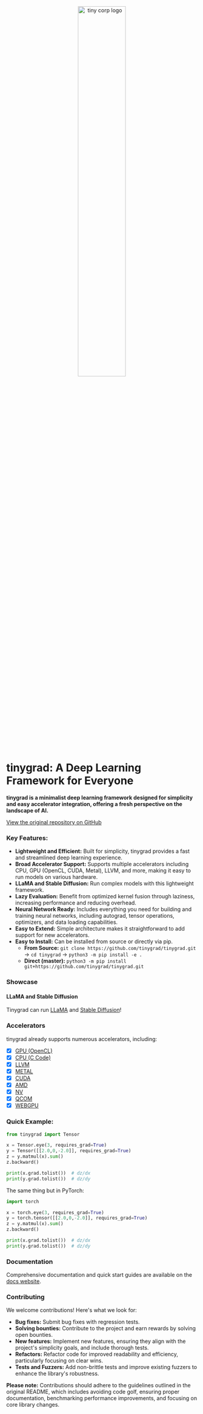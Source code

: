 <div align="center">

<picture>
  <source media="(prefers-color-scheme: light)" srcset="/docs/logo_tiny_light.svg">
  <img alt="tiny corp logo" src="/docs/logo_tiny_dark.svg" width="50%" height="50%">
</picture>

</div>

# tinygrad: A Deep Learning Framework for Everyone

**tinygrad is a minimalist deep learning framework designed for simplicity and easy accelerator integration, offering a fresh perspective on the landscape of AI.**

[View the original repository on GitHub](https://github.com/tinygrad/tinygrad)

### Key Features:

*   **Lightweight and Efficient:** Built for simplicity, tinygrad provides a fast and streamlined deep learning experience.
*   **Broad Accelerator Support:** Supports multiple accelerators including CPU, GPU (OpenCL, CUDA, Metal), LLVM, and more, making it easy to run models on various hardware.
*   **LLaMA and Stable Diffusion:** Run complex models with this lightweight framework.
*   **Lazy Evaluation:** Benefit from optimized kernel fusion through laziness, increasing performance and reducing overhead.
*   **Neural Network Ready:** Includes everything you need for building and training neural networks, including autograd, tensor operations, optimizers, and data loading capabilities.
*   **Easy to Extend:** Simple architecture makes it straightforward to add support for new accelerators.
*   **Easy to Install:** Can be installed from source or directly via pip.
    *   **From Source:** `git clone https://github.com/tinygrad/tinygrad.git` -> `cd tinygrad` -> `python3 -m pip install -e .`
    *   **Direct (master):** `python3 -m pip install git+https://github.com/tinygrad/tinygrad.git`

### Showcase

#### LLaMA and Stable Diffusion
Tinygrad can run [LLaMA](/docs/showcase.md#llama) and [Stable Diffusion](/docs/showcase.md#stable-diffusion)!

### Accelerators

tinygrad already supports numerous accelerators, including:

*   [x] [GPU (OpenCL)](tinygrad/runtime/ops_gpu.py)
*   [x] [CPU (C Code)](tinygrad/runtime/ops_cpu.py)
*   [x] [LLVM](tinygrad/runtime/ops_llvm.py)
*   [x] [METAL](tinygrad/runtime/ops_metal.py)
*   [x] [CUDA](tinygrad/runtime/ops_cuda.py)
*   [x] [AMD](tinygrad/runtime/ops_amd.py)
*   [x] [NV](tinygrad/runtime/ops_nv.py)
*   [x] [QCOM](tinygrad/runtime/ops_qcom.py)
*   [x] [WEBGPU](tinygrad/runtime/ops_webgpu.py)

### Quick Example:

```python
from tinygrad import Tensor

x = Tensor.eye(3, requires_grad=True)
y = Tensor([[2.0,0,-2.0]], requires_grad=True)
z = y.matmul(x).sum()
z.backward()

print(x.grad.tolist())  # dz/dx
print(y.grad.tolist())  # dz/dy
```
The same thing but in PyTorch:
```python
import torch

x = torch.eye(3, requires_grad=True)
y = torch.tensor([[2.0,0,-2.0]], requires_grad=True)
z = y.matmul(x).sum()
z.backward()

print(x.grad.tolist())  # dz/dx
print(y.grad.tolist())  # dz/dy
```

### Documentation

Comprehensive documentation and quick start guides are available on the [docs website](https://docs.tinygrad.org/).

### Contributing

We welcome contributions! Here's what we look for:

*   **Bug fixes:** Submit bug fixes with regression tests.
*   **Solving bounties:** Contribute to the project and earn rewards by solving open bounties.
*   **New features:** Implement new features, ensuring they align with the project's simplicity goals, and include thorough tests.
*   **Refactors:** Refactor code for improved readability and efficiency, particularly focusing on clear wins.
*   **Tests and Fuzzers:** Add non-brittle tests and improve existing fuzzers to enhance the library's robustness.

**Please note:** Contributions should adhere to the guidelines outlined in the original README, which includes avoiding code golf, ensuring proper documentation, benchmarking performance improvements, and focusing on core library changes.